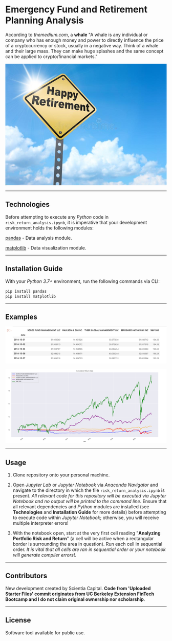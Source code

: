 # Emergency Fund and Retirement Planning Analysis

According to _themedium.com_, a __whale__ "A whale is any individual or company who has enough money and power to directly influence the price of a cryptocurrency or stock, usually in a negative way. Think of a whale and their large mass. They can make huge splashes and the same concept can be applied to crypto/financial markets."

![Emergency Fund and Retirement Planning Analysis](https://github.com/ScientiaCapital/Whale-Portfolio-Analysis/blob/main/Images/retirement_pic.jpg)

---

## Technologies


Before attempting to execute any _Python_ code in `risk_return_analysis.ipynb`, it is imperative that your development environment holds the following modules:

[pandas](https://pandas.pydata.org/pandas-docs/stable/) - Data analysis module.

[matplotlib](https://matplotlib.org/) - Data visualization module.

---

## Installation Guide

With your _Python 3.7+_ environment, run the following commands via CLI:

```
pip install pandas
pip install matplotlib
```

---

## Examples

![Table](https://github.com/ScientiaCapital/Whale-Portfolio-Analysis/blob/main/Images/image_2.PNG)

![Plot](https://github.com/ScientiaCapital/Whale-Portfolio-Analysis/blob/main/Images/image_3.PNG)

---

## Usage

1. Clone repository onto your personal machine. 

2. Open _Jupyter Lab_ or _Jupyter Notebook_ via _Anaconda Navigator_ and navigate to the directory in which the file `risk_return_analysis.ipynb` is present. _All relevant code for this repository will be executed via Jupyter Notebook and no output will be printed to the command line_. Ensure that all relevant dependencies and _Python_ modules are installed (see __Technologies__ and __Installation Guide__ for more details) before attempting to execute code within _Jupyter Notebook_; otherwise, you will receive multiple interpreter errors! 

3. With the notebook open, start at the very first cell reading "__Analyzing Portfolio Risk and Return__" (a cell will be active when a rectangular border is surrounding the area in question). Run each cell in sequential order. _It is vital that all cells are ran in sequential order or your notebook will generate compiler errors_!. 

---

## Contributors

New development created by Scientia Capital. **Code from 'Uploaded Starter Files' commit originates from UC Berkeley Extension FinTech Bootcamp and I do not claim original ownership nor scholarship**.

---

## License

Software tool available for public use. 
